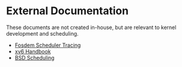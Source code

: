 # External Documentation

These documents are not created in-house, but are relevant to kernel
development and scheduling.

* [Fosdem Scheduler Tracing](https://fosdem.org/2023/schedule/event/sched_tracing/)
* [xv6 Handbook](https://pdos.csail.mit.edu/6.828/2022/xv6/book-riscv-rev3.pdf)
* [BSD Scheduling](BSD_Scheduling.pdf)
